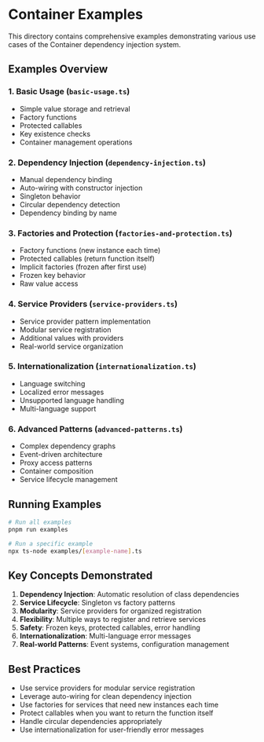 # Container Examples

This directory contains comprehensive examples demonstrating various use cases of the Container dependency injection system.

## Examples Overview

### 1. Basic Usage (`basic-usage.ts`)
- Simple value storage and retrieval
- Factory functions
- Protected callables
- Key existence checks
- Container management operations

### 2. Dependency Injection (`dependency-injection.ts`)
- Manual dependency binding
- Auto-wiring with constructor injection
- Singleton behavior
- Circular dependency detection
- Dependency binding by name

### 3. Factories and Protection (`factories-and-protection.ts`)
- Factory functions (new instance each time)
- Protected callables (return function itself)
- Implicit factories (frozen after first use)
- Frozen key behavior
- Raw value access

### 4. Service Providers (`service-providers.ts`)
- Service provider pattern implementation
- Modular service registration
- Additional values with providers
- Real-world service organization

### 5. Internationalization (`internationalization.ts`)
- Language switching
- Localized error messages
- Unsupported language handling
- Multi-language support

### 6. Advanced Patterns (`advanced-patterns.ts`)
- Complex dependency graphs
- Event-driven architecture
- Proxy access patterns
- Container composition
- Service lifecycle management

## Running Examples

```bash
# Run all examples
pnpm run examples

# Run a specific example
npx ts-node examples/[example-name].ts
```

## Key Concepts Demonstrated

1. **Dependency Injection**: Automatic resolution of class dependencies
2. **Service Lifecycle**: Singleton vs factory patterns
3. **Modularity**: Service providers for organized registration
4. **Flexibility**: Multiple ways to register and retrieve services
5. **Safety**: Frozen keys, protected callables, error handling
6. **Internationalization**: Multi-language error messages
7. **Real-world Patterns**: Event systems, configuration management

## Best Practices

- Use service providers for modular service registration
- Leverage auto-wiring for clean dependency injection
- Use factories for services that need new instances each time
- Protect callables when you want to return the function itself
- Handle circular dependencies appropriately
- Use internationalization for user-friendly error messages 